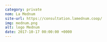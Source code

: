 ```yaml
---
category: private
nom: La Mednum
site-url: https://consultation.lamednum.coop/
img: mednum.png
alt: logo Mednum
date: 2017-10-17 00:00:00 +0000
---
```

